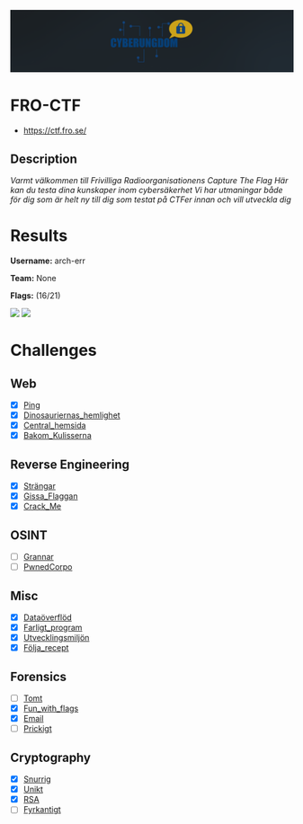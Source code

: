 ![logo](assets/logo.png)

# FRO-CTF
- https://ctf.fro.se/

## Description
*Varmt välkommen till Frivilliga Radioorganisationens Capture The Flag*
*Här kan du testa dina kunskaper inom cybersäkerhet*
*Vi har utmaningar både för dig som är helt ny till dig som testat på CTFer innan och vill utveckla dig*


# Results
**Username:** arch-err

**Team:** None


**Flags:** (16/21)

![ ](assets/scoreboard.png)
![ ](assets/team-score.png)


# Challenges

## Web
- [x] [Ping](challenges/Ping)
- [x] [Dinosauriernas_hemlighet](challenges/Dinosauriernas_hemlighet)
- [x] [Central_hemsida](challenges/Central_hemsida)
- [x] [Bakom_Kulisserna](challenges/Bakom_Kulisserna)

## Reverse Engineering
- [x] [Strängar](challenges/Strängar)
- [x] [Gissa_Flaggan](challenges/Gissa_Flaggan)
- [x] [Crack_Me](challenges/Crack_Me)

## OSINT
- [ ] [Grannar](challenges/Grannar)
- [ ] [PwnedCorpo](challenges/PwnedCorpo)

## Misc
- [x] [Dataöverflöd](challenges/Dataöverflöd)
- [x] [Farligt_program](challenges/Farligt_program)
- [x] [Utvecklingsmiljön](challenges/Utvecklingsmiljön)
- [x] [Följa_recept](challenges/Följa_recept)

## Forensics
- [ ] [Tomt](challenges/Tomt)
- [x] [Fun_with_flags](challenges/Fun_with_flags)
- [x] [Email](challenges/Email)
- [ ] [Prickigt](challenges/Prickigt)

## Cryptography
- [x] [Snurrig](challenges/Snurrig)
- [x] [Unikt](challenges/Unikt)
- [x] [RSA](challenges/RSA)
- [ ] [Fyrkantigt](challenges/Fyrkantigt)
